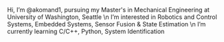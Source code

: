 Hi, I’m @akomand1, pursuing my Master's in Mechanical Engineering at University of Washington, Seattle \n
I’m interested in Robotics and Control Systems, Embedded Systems, Sensor Fusion & State Estimation \n
I’m currently learning C/C++, Python, System Identification

<!---
akomand1/akomand1 is a ✨ special ✨ repository because its `README.md` (this file) appears on your GitHub profile.
You can click the Preview link to take a look at your changes.
--->
